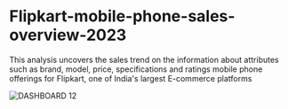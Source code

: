 # Flipkart-mobile-phone-sales-overview-2023
This analysis uncovers the sales trend on the information about attributes such as brand, model, price, specifications and ratings mobile phone offerings for Flipkart, one of India's largest E-commerce platforms

![DASHBOARD 12](https://github.com/user-attachments/assets/e533be67-e553-48ea-9cc4-78f7c5ea9fa5)

